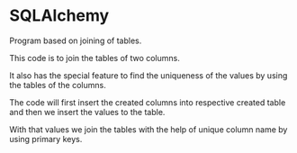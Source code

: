 # SQLAlchemy

Program based on joining of tables.

This code is to join the tables of two columns.

It also has the special feature to find the uniqueness of the values by using the tables of the columns.

The code will first insert the created columns into respective created table and then we insert the values to the table.

With that values we join the tables with the help of unique column name by using primary keys.
